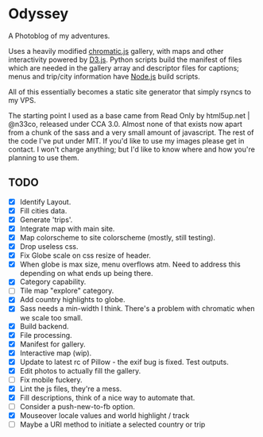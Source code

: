# Odyssey
A Photoblog of my adventures.

Uses a heavily modified [chromatic.js](https://github.com/crispymtn/chromatic.js) gallery, with maps and other interactivity powered by [D3.js](http://d3js.org/). Python scripts build the manifest of files which are needed in the gallery array and descriptor files for captions; menus and trip/city information have [Node.js](https://nodejs.org) build scripts.

All of this essentially becomes a static site generator that simply rsyncs to my VPS.

The starting point I used as a base came from Read Only by html5up.net | @n33co, released under CCA 3.0. Almost none of that exists now apart from a chunk of the sass and a very small amount of javascript. The rest of the code I've put under MIT. If you'd like to use my images please get in contact. I won't charge anything; but I'd like to know where and how you're planning to use them.

## TODO

* [x] Identify Layout.
* [x] Fill cities data.
* [x] Generate 'trips'.
* [x] Integrate map with main site.
* [x] Map colorscheme to site colorscheme (mostly, still testing).
* [x] Drop useless css.
* [x] Fix Globe scale on css resize of header.
* [x] When globe is max size, menu overflows atm. Need to address this depending on what ends up being there.
* [x] Category capability.
* [ ] Tile map "explore" category.
* [x] Add country highlights to globe.
* [x] Sass needs a min-width I think. There's a problem with chromatic when we scale too small.
* [x] Build backend.
* [x] File processing.
* [x] Manifest for gallery.
* [x] Interactive map (wip).
* [x] Update to latest rc of Pillow - the exif bug is fixed. Test outputs.
* [x] Edit photos to actually fill the gallery.
* [ ] Fix mobile fuckery.
* [x] Lint the js files, they're a mess.
* [x] Fill descriptions, think of a nice way to automate that.
* [ ] Consider a push-new-to-fb option.
* [x] Mouseover locale values and world highlight / track
* [ ] Maybe a URI method to initiate a selected country or trip
